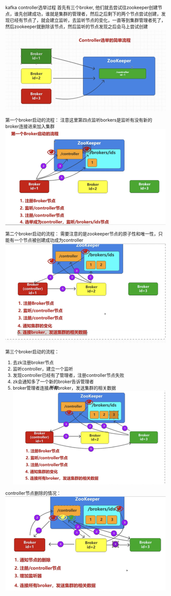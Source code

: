 kafka controller选举过程
首先有三个broker, 他们就去尝试往zookeeper创建节点，谁先创建成功，谁就是集群的管理者，然后之后剩下的两个节点尝试创建，发现已经有节点了，就会建立监听，去监听节点的变化，一直等到集群管理者死了，然后zookeeper就删除该节点，然后监听的节点发现之后会马上尝试创建
![architect](images/09-kafka.png)

第一个broker启动的流程：
注意这里第四点监听borkers是监听有没有新的broker连接进来加入集群
![architect](images/10-kafka.png)

第二个broker启动的流程：
需要注意的是zookeeper节点的原子性和唯一性，只能有一个节点被创建成功成为controller
![architect](images/11-kafka.png)

第三个broker启动的流程：
1. 去zk注册broker节点
2. 监听controller，建立一个监听
3. 发现controller已经有了管理者，注册controller节点失败
4. zk会通知多了一个新的broker告诉管理者
5. broker管理者连接***所有***broker，发送集群的相关数据
![architect](images/12-kafka.png)

controller节点删除的情况：
![architect](images/13-kafka.png)